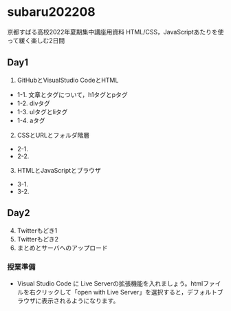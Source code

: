 # subaru202208

京都すばる高校2022年夏期集中講座用資料
HTML/CSS，JavaScriptあたりを使って緩く楽しむ2日間

## Day1

1. GitHubとVisualStudio CodeとHTML

- 1-1. 文章とタグについて，h1タグとpタグ
- 1-2. divタグ
- 1-3. ulタグとliタグ
- 1-4. aタグ

2. CSSとURLとフォルダ階層

- 2-1.
- 2-2.

3. HTMLとJavaScriptとブラウザ

- 3-1.
- 3-2.

## Day2

4. Twitterもどき1
5. Twitterもどき2
6. まとめとサーバへのアップロード

### 授業準備

- Visual Studio Code に Live Serverの拡張機能を入れましょう。htmlファイルを右クリックして「open with Live Server」を選択すると，デフォルトブラウザに表示されるようになります。
